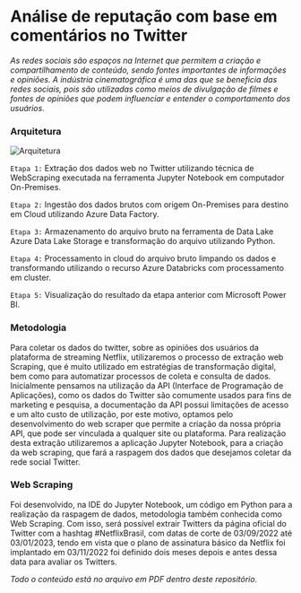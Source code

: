 # **Análise de reputação com base em comentários no Twitter**

*As redes sociais são espaços na Internet que permitem a criação e compartilhamento de conteúdo, sendo fontes importantes de informações e opiniões. A indústria cinematográfica é uma das que se beneficia das redes sociais, pois são utilizadas como meios de divulgação de filmes e fontes de opiniões que podem influenciar e entender o comportamento dos usuários.* 



### Arquitetura

![Arquitetura](https://prnt.sc/9jeD6vnAVUlp)

`Etapa 1:` Extração dos dados web no Twitter utilizando técnica de WebScraping executada na ferramenta Jupyter Notebook em computador On-Premises.

`Etapa 2:` Ingestão dos dados brutos com origem On-Premises para destino em Cloud utilizando Azure Data Factory.

`Etapa 3:` Armazenamento do arquivo bruto na ferramenta de Data Lake Azure Data Lake Storage e transformação do arquivo utilizando Python.

`Etapa 4:` Processamento in cloud do arquivo bruto limpando os dados e transformando utilizando o recurso Azure Databricks com processamento em cluster.

`Etapa 5:` Visualização do resultado da etapa anterior com Microsoft Power BI.



### Metodologia

Para coletar os dados do twitter, sobre as opiniões dos usuários da plataforma de streaming Netflix, utilizaremos o processo de extração web Scraping, que é muito utilizado em estratégias de transformação digital, bem como para automatizar processos de coleta e consulta de dados.
Inicialmente pensamos na utilização da API (Interface de Programação de Aplicações), como os dados do Twitter são comumente usados para fins de marketing e pesquisa, a documentação da API possui limitações de acesso e um alto custo de utilização, por este motivo, optamos pelo desenvolvimento do web scraper que permite a criação da nossa própria API, que pode ser vinculada a qualquer site ou plataforma.
Para realização desta extração utilizaremos a aplicação Jupyter Notebook, para a criação da web scraping, que fará a raspagem dos dados que desejamos coletar da rede social Twitter.



### Web Scraping

Foi desenvolvido, na IDE do Jupyter Notebook, um código em Python para a realização da raspagem de dados, metodologia também conhecida como Web Scraping. Com isso, será possível extrair Twitters da página oficial do Twitter com a hashtag #NetflixBrasil, com datas de corte de 03/09/2022 até 03/01/2023, tendo em vista que o plano de assinatura básico da Netflix foi implantado em 03/11/2022 foi definido dois meses depois e antes dessa data para avaliar os Twitters.



*Todo o conteúdo está no arquivo em PDF dentro deste repositório.*
